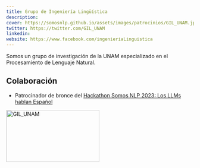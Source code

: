 ```yaml
---
title: Grupo de Ingeniería Lingüística
description:
cover: https://somosnlp.github.io/assets/images/patrocinios/GIL_UNAM.jpeg
twitter: https://twitter.com/GIL_UNAM
linkedin:
website: https://www.facebook.com/ingenieriaLinguistica
---
```


Somos un grupo de investigación de la UNAM especializado en el Procesamiento de Lenguaje Natural. 

## Colaboración

- Patrocinador de bronce del [Hackathon Somos NLP 2023: Los LLMs hablan Español](/hackathon)

<div class="flex justify-center">
    <img alt="GIL_UNAM" width="250" height="140" 
    src="https://somosnlp.github.io/assets/images/patrocinios/GIL_UNAM.jpeg" />
</div>
